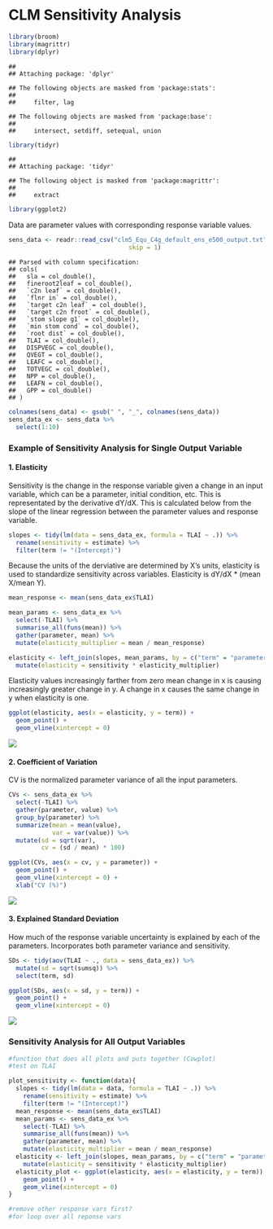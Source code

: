 CLM Sensitivity Analysis
================

``` r
library(broom)
library(magrittr)
library(dplyr)
```

    ## 
    ## Attaching package: 'dplyr'

    ## The following objects are masked from 'package:stats':
    ## 
    ##     filter, lag

    ## The following objects are masked from 'package:base':
    ## 
    ##     intersect, setdiff, setequal, union

``` r
library(tidyr)
```

    ## 
    ## Attaching package: 'tidyr'

    ## The following object is masked from 'package:magrittr':
    ## 
    ##     extract

``` r
library(ggplot2)
```

Data are parameter values with corresponding response variable
values.

``` r
sens_data <- readr::read_csv("clm5_Equ_C4g_default_ens_e500_output.txt", 
                                 skip = 1)
```

    ## Parsed with column specification:
    ## cols(
    ##   sla = col_double(),
    ##   fineroot2leaf = col_double(),
    ##   `c2n leaf` = col_double(),
    ##   `flnr in` = col_double(),
    ##   `target c2n leaf` = col_double(),
    ##   `target c2n froot` = col_double(),
    ##   `stom slope g1` = col_double(),
    ##   `min stom cond` = col_double(),
    ##   `root dist` = col_double(),
    ##   TLAI = col_double(),
    ##   DISPVEGC = col_double(),
    ##   QVEGT = col_double(),
    ##   LEAFC = col_double(),
    ##   TOTVEGC = col_double(),
    ##   NPP = col_double(),
    ##   LEAFN = col_double(),
    ##   GPP = col_double()
    ## )

``` r
colnames(sens_data) <- gsub(" ", "_", colnames(sens_data))
sens_data_ex <- sens_data %>% 
  select(1:10)
```

### Example of Sensitivity Analysis for Single Output Variable

#### 1\. Elasticity

Sensitivity is the change in the response variable given a change in an
input variable, which can be a parameter, initial condition, etc. This
is representated by the derivative dY/dX. This is calculated below from
the slope of the linear regression between the parameter values and
response variable.

``` r
slopes <- tidy(lm(data = sens_data_ex, formula = TLAI ~ .)) %>% 
  rename(sensitivity = estimate) %>% 
  filter(term != "(Intercept)")
```

Because the units of the derviative are determined by X’s units,
elasticity is used to standardize sensitivity across variables.
Elasticity is dY/dX \* (mean X/mean Y).

``` r
mean_response <- mean(sens_data_ex$TLAI)

mean_params <- sens_data_ex %>% 
  select(-TLAI) %>% 
  summarise_all(funs(mean)) %>% 
  gather(parameter, mean) %>% 
  mutate(elasticity_multiplier = mean / mean_response)

elasticity <- left_join(slopes, mean_params, by = c("term" = "parameter")) %>% 
  mutate(elasticity = sensitivity * elasticity_multiplier)
```

Elasticity values increasingly farther from zero mean change in x is
causing increasingly greater change in y. A change in x causes the same
change in y when elasticity is one.

``` r
ggplot(elasticity, aes(x = elasticity, y = term)) +
  geom_point() +
  geom_vline(xintercept = 0)
```

![](clm_sensitivity_files/figure-gfm/unnamed-chunk-5-1.png)<!-- -->

#### 2\. Coefficient of Variation

CV is the normalized parameter variance of all the input parameters.

``` r
CVs <- sens_data_ex %>% 
  select(-TLAI) %>% 
  gather(parameter, value) %>% 
  group_by(parameter) %>% 
  summarize(mean = mean(value), 
            var = var(value)) %>% 
  mutate(sd = sqrt(var), 
         cv = (sd / mean) * 100)
```

``` r
ggplot(CVs, aes(x = cv, y = parameter)) +
  geom_point() +
  geom_vline(xintercept = 0) +
  xlab("CV (%)")
```

![](clm_sensitivity_files/figure-gfm/unnamed-chunk-7-1.png)<!-- -->

#### 3\. Explained Standard Deviation

How much of the response variable uncertainty is explained by each of
the parameters. Incorporates both parameter variance and sensitivity.

``` r
SDs <- tidy(aov(TLAI ~ ., data = sens_data_ex)) %>% 
  mutate(sd = sqrt(sumsq)) %>% 
  select(term, sd)
```

``` r
ggplot(SDs, aes(x = sd, y = term)) +
  geom_point() +
  geom_vline(xintercept = 0)
```

![](clm_sensitivity_files/figure-gfm/unnamed-chunk-9-1.png)<!-- -->

### Sensitivity Analysis for All Output Variables

``` r
#function that does all plots and puts together (Cowplot)
#test on TLAI

plot_sensitivity <- function(data){
  slopes <- tidy(lm(data = data, formula = TLAI ~ .)) %>% 
    rename(sensitivity = estimate) %>% 
    filter(term != "(Intercept)")
  mean_response <- mean(sens_data_ex$TLAI)
  mean_params <- sens_data_ex %>% 
    select(-TLAI) %>% 
    summarise_all(funs(mean)) %>% 
    gather(parameter, mean) %>% 
    mutate(elasticity_multiplier = mean / mean_response)
  elasticity <- left_join(slopes, mean_params, by = c("term" = "parameter")) %>% 
    mutate(elasticity = sensitivity * elasticity_multiplier)
  elasticity_plot <- ggplot(elasticity, aes(x = elasticity, y = term)) +
    geom_point() +
    geom_vline(xintercept = 0)
}
```

``` r
#remove other response vars first? 
#for loop over all reponse vars
```
